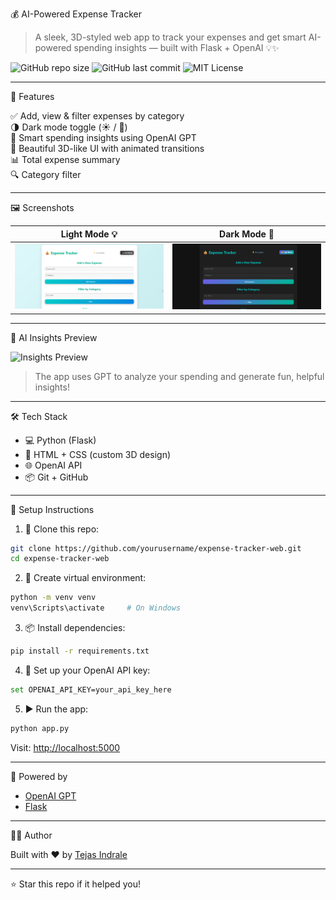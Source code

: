 💰 AI-Powered Expense Tracker

> A sleek, 3D-styled web app to track your expenses and get smart AI-powered spending insights — built with Flask + OpenAI 💡✨

![GitHub repo size](https://img.shields.io/github/repo-size/yourusername/expense-tracker-web?style=flat-square)
![GitHub last commit](https://img.shields.io/github/last-commit/yourusername/expense-tracker-web?style=flat-square)
![MIT License](https://img.shields.io/badge/license-MIT-green?style=flat-square)

---

🚀 Features

✅ Add, view & filter expenses by category  
🌗 Dark mode toggle (☀️ / 🌙)  
🧠 Smart spending insights using OpenAI GPT  
🎨 Beautiful 3D-like UI with animated transitions  
📊 Total expense summary  
🔍 Category filter  

---

🖼️ Screenshots

| Light Mode 💡 | Dark Mode 🌙 |
|--------------|-------------|
| ![Light Screenshot](static/demo-light.png) | ![Dark Screenshot](static/demo-dark.png) |


---

🧠 AI Insights Preview

![Insights Preview](static/insights-preview.png)

> The app uses GPT to analyze your spending and generate fun, helpful insights!

---

🛠️ Tech Stack

- 💻 Python (Flask)
- 🎨 HTML + CSS (custom 3D design)
- 🌐 OpenAI API
- 📦 Git + GitHub

---

🧪 Setup Instructions

1. 🔽 Clone this repo:

```bash
git clone https://github.com/yourusername/expense-tracker-web.git
cd expense-tracker-web
````

2. 🧪 Create virtual environment:

```bash
python -m venv venv
venv\Scripts\activate     # On Windows
```

3. 📦 Install dependencies:

```bash
pip install -r requirements.txt
```

4. 🔑 Set up your OpenAI API key:

```bash
set OPENAI_API_KEY=your_api_key_here
```

5. ▶️ Run the app:

```bash
python app.py
```

Visit: [http://localhost:5000](http://localhost:5000)

---

🧠 Powered by

* [OpenAI GPT](https://platform.openai.com/)
* [Flask](https://flask.palletsprojects.com/)

---


🧑‍💻 Author

Built with ❤️ by [Tejas Indrale](https://github.com/Tejas-Indrale)

---

⭐️ Star this repo if it helped you!
